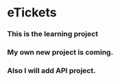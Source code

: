 # eTickets

### This is the learning project 
### My own new project is coming. 
### Also I will add API project.
